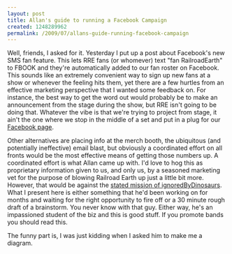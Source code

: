 ```yaml
--- 
layout: post
title: Allan's guide to running a Facebook Campaign
created: 1248289962
permalink: /2009/07/allans-guide-running-facebook-campaign
---
```

Well, friends, I asked for it.  Yesterday I put up a post about Facebook's new SMS fan feature.  This lets RRE fans (or whomever) text "fan RailroadEarth" to FBOOK and they're automatically added to our fan roster on Facebook.  This sounds like an extremely convenient way to sign up new fans at a show or whenever the feeling hits them, yet there are a few hurtles from an effective marketing perspective that I wanted some feedback on.  For instance, the best way to get the word out would probably be to make an announcement from the stage during the show, but RRE isn't going to be doing that.  Whatever the vibe is that we're trying to project from stage, it ain't the one where we stop in the middle of a set and put in a plug for our <a href="http://www.facebook.com/railroadearth">Facebook page</a>.

Other alternatives are placing info at the merch booth, the ubiquitous (and potentially ineffective) email blast, but obviously a coordinated effort on all fronts would be the most effective means of getting those numbers up.  A coordinated effort is what Allan came up with.  I'd love to hog this as proprietary information given to us, and only us, by a seasoned marketing vet for the purpose of blowing Railroad Earth up just a little bit more.  However, that would be against the <a href="http://ignoredbydinosaurs.com/about-ibd/">stated mission of ignoredByDinosaurs</a>.  What I present here is either something that he'd been working on for months and waiting for the right opportunity to fire off or a 30 minute rough draft of a brainstorm.  You never know with that guy.  Either way, he's an impassioned student of the biz and this is good stuff.  If you promote bands you should read this.

The funny part is, I was just kidding when I asked him to make me a diagram. 

